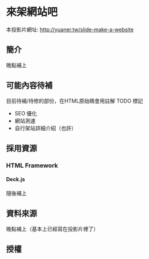 來架網站吧
=================
本投影片網址: <http://yuaner.tw/slide-make-a-website>

## 簡介
晚點補上

## 可能內容待補
目前待補/待修的部份，在HTML原始碼會用註解 TODO 標記

* SEO 優化
* 網站測速
* 自行架站詳細介紹（也許）

## 採用資源
### HTML Framework
#### Deck.js
隨後補上

## 資料來源
晚點補上（基本上已經寫在投影片裡了）

## 授權
